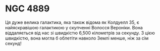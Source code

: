# NGC 4889

Ця дуже велика галактика, яка також відома як Колдуелл 35, є найяскравішою
галактикою у скупченні Волосся Вероніки. Вона віддаляється від нас зі швидкістю
6,500 кілометрів за секунду. З цією швидкістю, вона могла б облетіти навколо
Землі менше, ніж за сім секунд!
